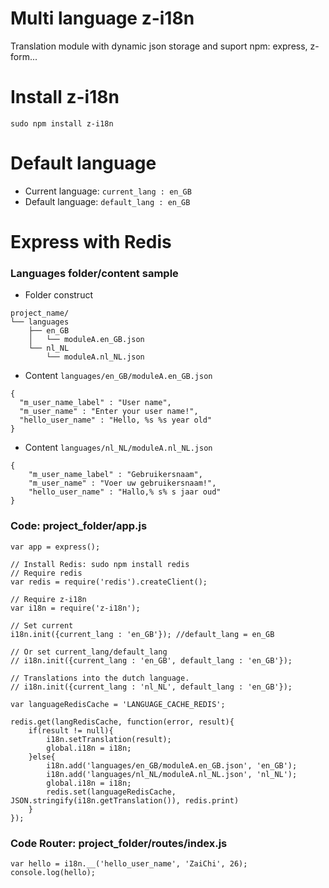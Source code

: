 # Multi language z-i18n

Translation module with dynamic json storage and suport npm: express, z-form...

# Install z-i18n

```
sudo npm install z-i18n
```

# Default language

* Current language: `current_lang : en_GB`
* Default language: `default_lang : en_GB`

# Express with Redis

### Languages folder/content sample

* Folder construct
```
project_name/
└── languages
    ├── en_GB
    │   └── moduleA.en_GB.json
    └── nl_NL
        └── moduleA.nl_NL.json
```

* Content `languages/en_GB/moduleA.en_GB.json`
```
{
  "m_user_name_label" : "User name",
  "m_user_name" : "Enter your user name!",
  "hello_user_name" : "Hello, %s %s year old"
}
```

* Content `languages/nl_NL/moduleA.nl_NL.json`
```
{
    "m_user_name_label" : "Gebruikersnaam",
    "m_user_name" : "Voer uw gebruikersnaam!",
    "hello_user_name" : "Hallo,% s% s jaar oud"
}
```

### Code: project_folder/app.js

```
var app = express();

// Install Redis: sudo npm install redis
// Require redis
var redis = require('redis').createClient();

// Require z-i18n
var i18n = require('z-i18n');

// Set current 
i18n.init({current_lang : 'en_GB'}); //default_lang = en_GB

// Or set current_lang/default_lang
// i18n.init({current_lang : 'en_GB', default_lang : 'en_GB'});

// Translations into the dutch language.
// i18n.init({current_lang : 'nl_NL', default_lang : 'en_GB'});

var languageRedisCache = 'LANGUAGE_CACHE_REDIS';

redis.get(langRedisCache, function(error, result){
    if(result != null){
        i18n.setTranslation(result);
        global.i18n = i18n;
    }else{
        i18n.add('languages/en_GB/moduleA.en_GB.json', 'en_GB');
        i18n.add('languages/nl_NL/moduleA.nl_NL.json', 'nl_NL');
        global.i18n = i18n;
        redis.set(languageRedisCache, JSON.stringify(i18n.getTranslation()), redis.print)
    }
});
```

### Code Router: project_folder/routes/index.js

```
var hello = i18n.__('hello_user_name', 'ZaiChi', 26);
console.log(hello);

```